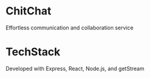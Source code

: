 # ChitChat
Effortless communication and collaboration service

# TechStack
Developed with Express, React, Node.js, and getStream

